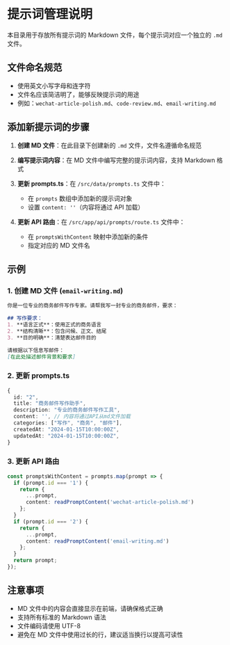 # 提示词管理说明

本目录用于存放所有提示词的 Markdown 文件，每个提示词对应一个独立的 `.md` 文件。

## 文件命名规范

- 使用英文小写字母和连字符
- 文件名应该简洁明了，能够反映提示词的用途
- 例如：`wechat-article-polish.md`、`code-review.md`、`email-writing.md`

## 添加新提示词的步骤

1. **创建 MD 文件**：在此目录下创建新的 `.md` 文件，文件名遵循命名规范

2. **编写提示词内容**：在 MD 文件中编写完整的提示词内容，支持 Markdown 格式

3. **更新 prompts.ts**：在 `/src/data/prompts.ts` 文件中：
   - 在 `prompts` 数组中添加新的提示词对象
   - 设置 `content: ''`（内容将通过 API 加载）

4. **更新 API 路由**：在 `/src/app/api/prompts/route.ts` 文件中：
   - 在 `promptsWithContent` 映射中添加新的条件
   - 指定对应的 MD 文件名

## 示例

### 1. 创建 MD 文件 (`email-writing.md`)
```markdown
你是一位专业的商务邮件写作专家。请帮我写一封专业的商务邮件，要求：

## 写作要求：
1. **语言正式**：使用正式的商务语言
2. **结构清晰**：包含问候、正文、结尾
3. **目的明确**：清楚表达邮件目的

请根据以下信息写邮件：
[在此处描述邮件背景和要求]
```

### 2. 更新 prompts.ts
```typescript
{
  id: "2",
  title: "商务邮件写作助手",
  description: "专业的商务邮件写作工具",
  content: '', // 内容将通过API从md文件加载
  categories: ["写作", "商务", "邮件"],
  createdAt: "2024-01-15T10:00:00Z",
  updatedAt: "2024-01-15T10:00:00Z",
}
```

### 3. 更新 API 路由
```typescript
const promptsWithContent = prompts.map(prompt => {
  if (prompt.id === '1') {
    return {
      ...prompt,
      content: readPromptContent('wechat-article-polish.md')
    };
  }
  if (prompt.id === '2') {
    return {
      ...prompt,
      content: readPromptContent('email-writing.md')
    };
  }
  return prompt;
});
```

## 注意事项

- MD 文件中的内容会直接显示在前端，请确保格式正确
- 支持所有标准的 Markdown 语法
- 文件编码请使用 UTF-8
- 避免在 MD 文件中使用过长的行，建议适当换行以提高可读性